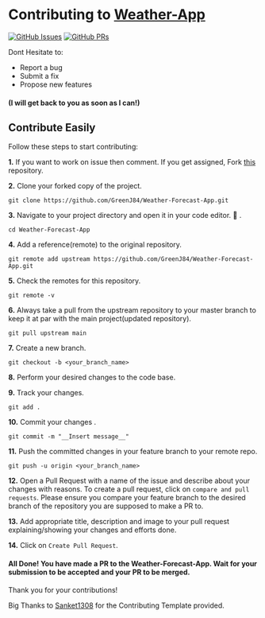 # Contributing to [Weather-App](https://github.com/GreenJ84/Weather-Forecast-App)

[![GitHub Issues](https://img.shields.io/github/issues/GreenJ84/Weather-Forecast-App?style=flat-square&logo=github&color=f00)](https://github.com/GreenJ84/Weather-Forecast-App/issues)
[![GitHub PRs](https://img.shields.io/github/issues-pr/GreenJ84/Weather-Forecast-App?style=flat-square&color=0A66C2&logo=github)](https://github.com/GreenJ84/Weather-Forecast-App/pulls)

Dont Hesitate to:

- Report a bug
- Submit a fix
- Propose new features

#### (I will get back to you as soon as I can!)


## Contribute Easily
Follow these steps to start contributing:
<br>

**1.**  If you want to work on issue then comment. If you get assigned, Fork [this](https://github.com/GreenJ84/Weather-Forecast-App.git) repository.


**2.**  Clone your forked copy of the project.

```
git clone https://github.com/GreenJ84/Weather-Forecast-App.git
```

**3.** Navigate to your project directory and open it in your code editor. :file_folder: .

```
cd Weather-Forecast-App
```

**4.** Add a reference(remote) to the original repository.

```
git remote add upstream https://github.com/GreenJ84/Weather-Forecast-App.git
```

**5.** Check the remotes for this repository.

```
git remote -v
```

**6.** Always take a pull from the upstream repository to your master branch to keep it at par with the main project(updated repository).

```
git pull upstream main
```

**7.** Create a new branch.

```
git checkout -b <your_branch_name>
```

**8.** Perform your desired changes to the code base.


**9.** Track your changes.

```
git add . 
``` 

**10.** Commit your changes .

```
git commit -m "__Insert message__"
```

**11.** Push the committed changes in your feature branch to your remote repo.
```
git push -u origin <your_branch_name>
```



**12.** Open a Pull Request with a name of the issue and describe about your changes with reasons. To create a pull request, click on `compare and pull requests`. Please ensure you compare your feature branch to the desired branch of the repository you are supposed to make a PR to.

**13.** Add appropriate title, description and image to your pull request explaining/showing your changes and efforts done.

**14.** Click on `Create Pull Request`.

#### All Done! You have made a PR to the Weather-Forecast-App. Wait for your submission to be accepted and your PR to be merged.

Thank you for your contributions!

Big Thanks to [Sanket1308](https://github.com/Sanket1308) for the Contributing Template provided.
